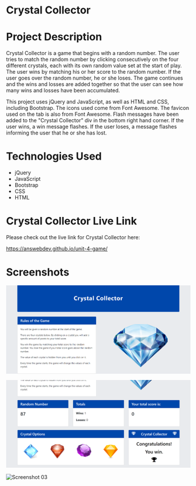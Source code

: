 # Crystal Collector

# Project Description

Crystal Collector is a game that begins with a random number. The user tries to match the random number by clicking consecutively on the four different crystals, each with its own random value set at the start of play. The user wins by matching his or her score to the random number. If the user goes over the random number, he or she loses. The game continues and the wins and losses are added together so that the user can see how many wins and losses have been accumulated.

This project uses jQuery and JavaScript, as well as HTML and CSS, including Bootstrap. The icons used come from Font Awesome. The favicon used on the tab is also from Font Awesome. Flash messages have been added to the "Crystal Collector" div in the bottom right hand corner. If the user wins, a win message flashes. If the user loses, a message flashes informing the user that he or she has lost.

# Technologies Used

* jQuery
* JavaScript
* Bootstrap
* CSS
* HTML

# Crystal Collector Live Link

Please check out the live link for Crystal Collector here:

https://answebdev.github.io/unit-4-game/

# Screenshots

![Screenshot 01](screenshots/crystalCollector_screenshot01.png "Crystal Collector")

![Screenshot 02](screenshots/crystalCollector_screenshot02.png "Congratulations!")

![Screenshot 03](screenshots/crystal_collector_demo.gif "Demo")
